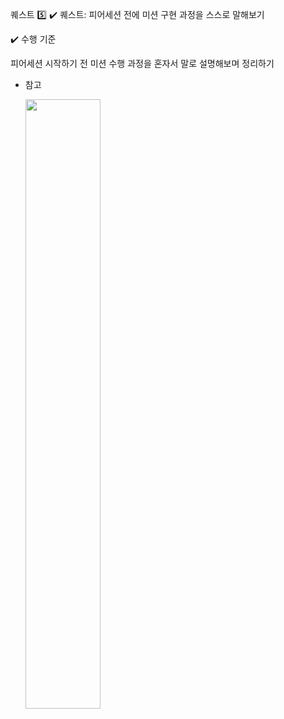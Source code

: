 퀘스트 5️⃣
✔️ 퀘스트: 피어세션 전에 미션 구현 과정을 스스로 말해보기

✔️ 수행 기준

피어세션 시작하기 전 미션 수행 과정을 혼자서 말로 설명해보며 정리하기

- 참고
  
  <img src="https://github.com/user-attachments/assets/ddea9c40-ffde-44af-8d06-59ee0e0cc481" width="50%" />
